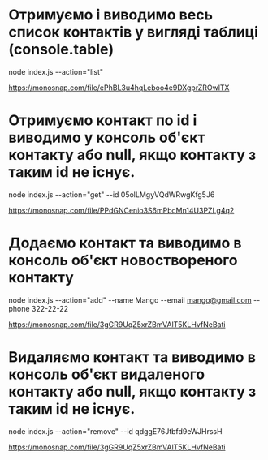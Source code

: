 # Отримуємо і виводимо весь список контактів у вигляді таблиці (console.table)
node index.js --action="list" 

https://monosnap.com/file/ePhBL3u4hqLeboo4e9DXgprZROwlTX



# Отримуємо контакт по id і виводимо у консоль об'єкт контакту або null, якщо контакту з таким id не існує. 
node index.js --action="get" --id 05olLMgyVQdWRwgKfg5J6

https://monosnap.com/file/PPdGNCenio3S6mPbcMn14U3PZLg4q2


# Додаємо контакт та виводимо в консоль об'єкт новоствореного контакту
node index.js --action="add" --name Mango --email mango@gmail.com --phone 322-22-22 

https://monosnap.com/file/3gGR9UqZ5xrZBmVAlT5KLHvfNeBati


# Видаляємо контакт та виводимо в консоль об'єкт видаленого контакту або null, якщо контакту з таким id не існує.
node index.js --action="remove" --id qdggE76Jtbfd9eWJHrssH 

https://monosnap.com/file/3gGR9UqZ5xrZBmVAlT5KLHvfNeBati
